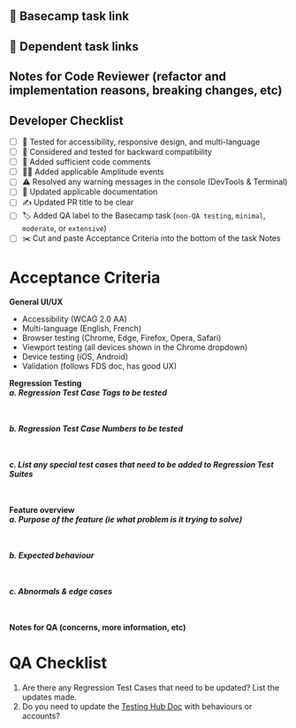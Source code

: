 ## 🔗 Basecamp task link


## 🔗 Dependent task links


## Notes for Code Reviewer (refactor and implementation reasons, breaking changes, etc)


## Developer Checklist
- [ ] 🧪 Tested for accessibility, responsive design, and multi-language
- [ ] 🔁 Considered and tested for backward compatibility
- [ ] 💬 Added sufficient code comments
- [ ] 🧑‍💻 Added applicable Amplitude events
- [ ] ⚠️ Resolved any warning messages in the console (DevTools & Terminal)
- [ ] 📃 Updated applicable documentation
- [ ] ✍ Updated PR title to be clear
- [ ] 🏷️ Added QA label to the Basecamp task (`non-QA testing`, `minimal`, `moderate`, or `extensive`)
- [ ] ✂️ Cut and paste Acceptance Criteria into the bottom of the task Notes

# Acceptance Criteria
**General UI/UX**
- Accessibility (WCAG 2.0 AA)
- Multi-language (English, French)
- Browser testing (Chrome, Edge, Firefox, Opera, Safari)
- Viewport testing (all devices shown in the Chrome dropdown)
- Device testing (iOS, Android)
- Validation (follows FDS doc, has good UX)

**Regression Testing**<br>
_**a. Regression Test Case Tags to be tested**_<br><br><br>


_**b. Regression Test Case Numbers to be tested**_<br><br><br>


_**c. List any special test cases that need to be added to Regression Test Suites**_<br><br><br>



**Feature overview**<br>
_**a. Purpose of the feature (ie what problem is it trying to solve)**_<br><br><br>

_**b. Expected behaviour**_<br><br><br>

_**c. Abnormals & edge cases**_<br><br><br>


**Notes for QA (concerns, more information, etc)**<br>

# QA Checklist
1. Are there any Regression Test Cases that need to be updated? List the updates made.
2. Do you need to update the [Testing Hub Doc](https://sites.google.com/paymentsource.ca/services/development/testing-expected-behaviour) with behaviours or accounts?
